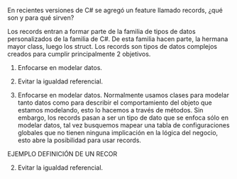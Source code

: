 En recientes versiones de C# se agregó un feature llamado records, ¿qué son y para qué sirven?

Los records entran a formar parte de la familia de tipos de datos personalizados de la familia de C#. De esta familia hacen parte, la hermana mayor class, luego los struct. Los records son tipos de datos complejos creados para cumplir principalmente 2 objetivos.

1. Enfocarse en modelar datos.
2. Evitar la igualdad referencial.

3. Enfocarse en modelar datos.
   Normalmente usamos clases para modelar tanto datos como para describir el comportamiento del objeto que estamos modelando, esto lo hacemos a través de métodos. Sin embargo, los records pasan a ser un tipo de dato que se enfoca sólo en modelar datos, tal vez busquemos mapear una tabla de configuraciones globales que no tienen ninguna implicación en la lógica del negocio, esto abre la posibilidad para usar records.

EJEMPLO DEFINICIÓN DE UN RECOR

2. Evitar la igualdad referencial.
